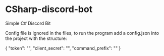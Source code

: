 # CSharp-discord-bot
Simple C# Discord Bit

Config file is ignored in the files, to run the program add a config.json into the project with the structure:

{
  "token": "",
  "client_secret": "",
  "command_prefix": ""
}
